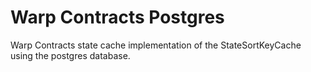 # Warp Contracts Postgres
Warp Contracts state cache implementation of the StateSortKeyCache using the postgres database.
